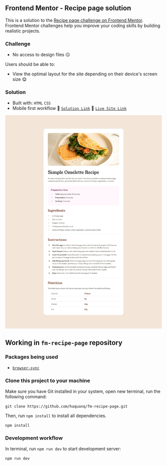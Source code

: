 ## Frontend Mentor - Recipe page solution

This is a solution to the [Recipe page challenge on Frontend Mentor](https://www.frontendmentor.io/challenges/recipe-page-KiTsR8QQKm).
Frontend Mentor challenges help you improve your coding skills by building realistic projects.

### Challenge

- No access to design files :expressionless:

Users should be able to:

- View the optimal layout for the site depending on their device's screen size :yum:

### Solution

- Built with: `HTML` `CSS`
- Mobile first workflow
  :link: [`Solution Link`]() :link: [`Live Site Link`]()

![](./.docs/design/desktop-design.jpg)

## Working in `fm-recipe-page` repository

### Packages being used

- [`browser-sync`](https://github.com/BrowserSync/browser-sync)

### Clone this project to your machine

Make sure you have Git installed in your system, open new terminal, run the following command:

```
git clone https://github.com/haquanq/fm-recipe-page.git
```

Then, run `npm install` to install all dependencies.

```
npm install
```

### Development workflow

In terminal, run `npm run dev` to start development server:

```
npm run dev
```
